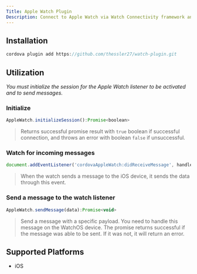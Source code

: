 ```yaml
---
Title: Apple Watch Plugin
Description: Connect to Apple Watch via Watch Connectivity framework and send/receive messages.
---
```


Installation
-------------------

```javascript
cordova plugin add https://github.com/thessler27/watch-plugin.git
```

Utilization
-------------------

_You must initialize the session for the Apple Watch listener to be activated and to send messages._

### Initialize 

```javascript
AppleWatch.initializeSession():Promise<boolean>
```

> Returns successful promise result with `true` boolean if successful connection, and throws an error with boolean `false` if unsuccessful.

### Watch for incoming messages

```javascript
document.addEventListener('cordovaAppleWatch:didReceiveMessage', handleWatchEventWithData)
```

> When the watch sends a message to the iOS device, it sends the data through this event.

### Send a message to the watch listener

```javascript
AppleWatch.sendMessage(data):Promise<void>
```

> Send a message with a specific payload. You need to handle this message on the WatchOS device. The promise returns successful if the message was able to be sent. If it was not, it will return an error.


Supported Platforms
-------------------

- iOS
